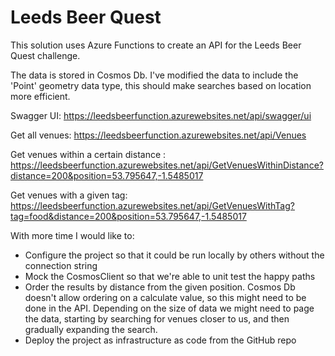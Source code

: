 
# Leeds Beer Quest

  

This solution uses Azure Functions to create an API for the Leeds Beer Quest challenge.

The data is stored in Cosmos Db. I've modified the data to include the 'Point' geometry data type, this should make searches based on location more efficient.

Swagger UI: https://leedsbeerfunction.azurewebsites.net/api/swagger/ui

Get all venues: https://leedsbeerfunction.azurewebsites.net/api/Venues

Get venues within a certain distance : https://leedsbeerfunction.azurewebsites.net/api/GetVenuesWithinDistance?distance=200&position=53.795647,-1.5485017

Get venues with a given tag: https://leedsbeerfunction.azurewebsites.net/api/GetVenuesWithTag?tag=food&distance=200&position=53.795647,-1.5485017

With more time I would like to:

 - Configure the project so that it could be run locally by others without the connection string
 - Mock the CosmosClient so that we're able to unit test the happy paths
 - Order the results by distance from the given position. Cosmos Db doesn't allow ordering on a calculate value, so this might need to be done in the API. Depending on the size of data we might need to page the data, starting by searching for venues closer to us, and then gradually expanding the search.
 - Deploy the project as infrastructure as code from the GitHub repo



